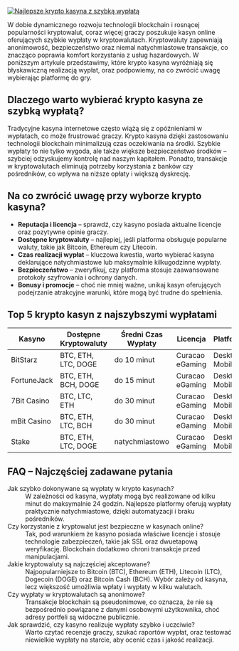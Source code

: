 [![Najlepsze krypto kasyna z szybką wypłatą](https://123-caf.pages.dev/gitsignup.png)](https://vrmoo.ru/Bt82HjjY)

<p>W dobie dynamicznego rozwoju technologii blockchain i rosnącej popularności kryptowalut, coraz więcej graczy poszukuje kasyn online oferujących szybkie wypłaty w kryptowalutach. Kryptowaluty zapewniają anonimowość, bezpieczeństwo oraz niemal natychmiastowe transakcje, co znacząco poprawia komfort korzystania z usług hazardowych. W poniższym artykule przedstawimy, które krypto kasyna wyróżniają się błyskawiczną realizacją wypłat, oraz podpowiemy, na co zwrócić uwagę wybierając platformę do gry.</p>  <h2>Dlaczego warto wybierać krypto kasyna ze szybką wypłatą?</h2> <p>Tradycyjne kasyna internetowe często wiążą się z opóźnieniami w wypłatach, co może frustrować graczy. Krypto kasyna dzięki zastosowaniu technologii blockchain minimalizują czas oczekiwania na środki. Szybkie wypłaty to nie tylko wygoda, ale także większe bezpieczeństwo środków – szybciej odzyskujemy kontrolę nad naszym kapitałem. Ponadto, transakcje w kryptowalutach eliminują potrzeby korzystania z banków czy pośredników, co wpływa na niższe opłaty i większą dyskrecję.</p>  <h2>Na co zwrócić uwagę przy wyborze krypto kasyna?</h2> <ul> <li><strong>Reputacja i licencja</strong> – sprawdź, czy kasyno posiada aktualne licencje oraz pozytywne opinie graczy.</li> <li><strong>Dostępne kryptowaluty</strong> – najlepiej, jeśli platforma obsługuje popularne waluty, takie jak Bitcoin, Ethereum czy Litecoin.</li> <li><strong>Czas realizacji wypłat</strong> – kluczowa kwestia, warto wybierać kasyna deklarujące natychmiastowe lub maksymalnie kilkugodzinne wypłaty.</li> <li><strong>Bezpieczeństwo</strong> – zweryfikuj, czy platforma stosuje zaawansowane protokoły szyfrowania i ochrony danych.</li> <li><strong>Bonusy i promocje</strong> – choć nie mniej ważne, unikaj kasyn oferujących podejrzanie atrakcyjne warunki, które mogą być trudne do spełnienia.</li> </ul>  <h2>Top 5 krypto kasyn z najszybszymi wypłatami</h2> <table> <thead> <tr> <th>Kasyno</th> <th>Dostępne Kryptowaluty</th> <th>Średni Czas Wypłaty</th> <th>Licencja</th> <th>Platforma</th> </tr> </thead> <tbody> <tr> <td>BitStarz</td> <td>BTC, ETH, LTC, DOGE</td> <td>do 10 minut</td> <td>Curacao eGaming</td> <td>Desktop, Mobile</td> </tr> <tr> <td>FortuneJack</td> <td>BTC, ETH, BCH, DOGE</td> <td>do 15 minut</td> <td>Curacao eGaming</td> <td>Desktop, Mobile</td> </tr> <tr> <td>7Bit Casino</td> <td>BTC, LTC, ETH</td> <td>do 30 minut</td> <td>Curacao eGaming</td> <td>Desktop, Mobile</td> </tr> <tr> <td>mBit Casino</td> <td>BTC, ETH, LTC, BCH</td> <td>do 30 minut</td> <td>Curacao eGaming</td> <td>Desktop, Mobile</td> </tr> <tr> <td>Stake</td> <td>BTC, ETH, LTC, DOGE</td> <td>natychmiastowo</td> <td>Curacao eGaming</td> <td>Desktop, Mobile</td> </tr> </tbody> </table>  <h2>FAQ – Najczęściej zadawane pytania</h2> <dl> <dt>Jak szybko dokonywane są wypłaty w krypto kasynach?</dt> <dd>W zależności od kasyna, wypłaty mogą być realizowane od kilku minut do maksymalnie 24 godzin. Najlepsze platformy oferują wypłaty praktycznie natychmiastowe, dzięki automatyzacji i braku pośredników.</dd>  <dt>Czy korzystanie z kryptowalut jest bezpieczne w kasynach online?</dt> <dd>Tak, pod warunkiem że kasyno posiada właściwe licencje i stosuje technologie zabezpieczeń, takie jak SSL oraz dwuetapową weryfikację. Blockchain dodatkowo chroni transakcje przed manipulacjami.</dd>  <dt>Jakie kryptowaluty są najczęściej akceptowane?</dt> <dd>Najpopularniejsze to Bitcoin (BTC), Ethereum (ETH), Litecoin (LTC), Dogecoin (DOGE) oraz Bitcoin Cash (BCH). Wybór zależy od kasyna, lecz większość umożliwia wpłaty i wypłaty w kilku walutach.</dd>  <dt>Czy wypłaty w kryptowalutach są anonimowe?</dt> <dd>Transakcje blockchain są pseudonimowe, co oznacza, że nie są bezpośrednio powiązane z danymi osobowymi użytkownika, choć adresy portfeli są widoczne publicznie.</dd>  <dt>Jak sprawdzić, czy kasyno realizuje wypłaty szybko i uczciwie?</dt> <dd>Warto czytać recenzje graczy, szukać raportów wypłat, oraz testować niewielkie wypłaty na starcie, aby ocenić czas i jakość realizacji.</dd> </dl>